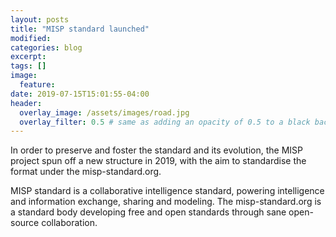 ```yaml
---
layout: posts
title: "MISP standard launched"
modified:
categories: blog
excerpt:
tags: []
image:
  feature:
date: 2019-07-15T15:01:55-04:00
header:
  overlay_image: /assets/images/road.jpg
  overlay_filter: 0.5 # same as adding an opacity of 0.5 to a black background
---
```


In order to preserve and foster the standard and its evolution, the MISP project spun off a new structure in 2019, with the aim to standardise the format under the misp-standard.org.

MISP standard is a collaborative intelligence standard, powering intelligence and information exchange, sharing and modeling. The misp-standard.org is a standard body developing free and open standards through sane open-source collaboration.

